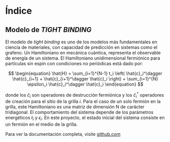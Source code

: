 # Índice

## Modelo de _TIGHT BINDING_

El modelo de *tight binding* es uno de los modelos más fundamentales en ciencia de materiales, con capacidad de predicción en sistemas como el grafeno. Un Hamiltoniano en mecánica cuántica, representa el observable de energía de un sistema. El Hamiltoniano unidimensional fermiónico para partículas sin espín con condiciones no periódicas está dado por:

$$
\begin{equation}
\hat{H} = \sum_{i=1}^{N-1} t_i \left( \hat{c}_i^\dagger \hat{c}_{i+1} + \hat{c}_{i+1}^\dagger \hat{c}_i \right) + \sum_{i=1}^{N} \epsilon_i \hat{c}_i^\dagger \hat{c}_i
\end{equation}
$$

donde los $\hat{c}_i$ son operadores de destrucción fermiónica y los $\hat{c}_i^\dagger$ operadores de creación para el sitio de la grilla
$i$. Para el caso de un solo fermión en la grilla, este Hamiltoniano es una matriz de dimensión N de carácter tridiagonal. El comportamiento del sistema depende de los parámetros energéticos $t_i$ y $\epsilon_i$. En este proyecto, el estado inicial del sistema consiste en un fermión en el medio de la grilla.

Para ver la documentación completa, visite [github.com](https://github.com/FabianC010/Proyecto-Computacional.git)
